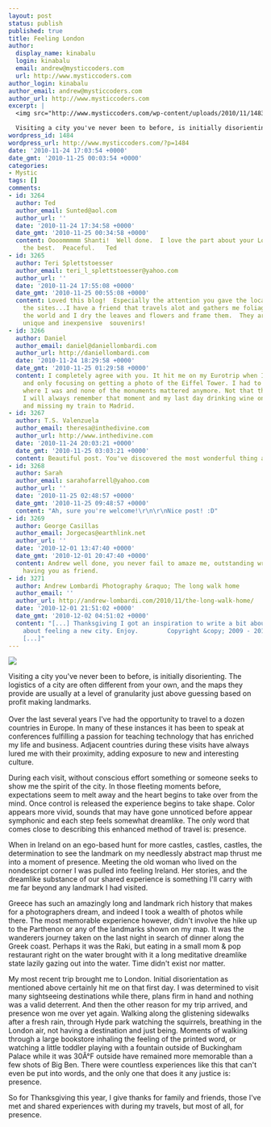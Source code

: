 ```yaml
---
layout: post
status: publish
published: true
title: Feeling London
author:
  display_name: kinabalu
  login: kinabalu
  email: andrew@mysticcoders.com
  url: http://www.mysticcoders.com
author_login: kinabalu
author_email: andrew@mysticcoders.com
author_url: http://www.mysticcoders.com
excerpt: |
  <img src="http://www.mysticcoders.com/wp-content/uploads/2010/11/148334_10150126786064741_836944740_7787437_7807477_n.jpg" border="0" />

  Visiting a city you've never been to before, is initially disorienting.  The logistics of a city are often different from your own, and the maps they provide are usually at a level of granularity just above guessing based on profit making landmarks.
wordpress_id: 1484
wordpress_url: http://www.mysticcoders.com/?p=1484
date: '2010-11-24 17:03:54 +0000'
date_gmt: '2010-11-25 00:03:54 +0000'
categories:
- Mystic
tags: []
comments:
- id: 3264
  author: Ted
  author_email: Sunted@aol.com
  author_url: ''
  date: '2010-11-24 17:34:58 +0000'
  date_gmt: '2010-11-25 00:34:58 +0000'
  content: Oooommmmm Shanti!  Well done.  I love the part about your London experience
    the best.  Peaceful.   Ted
- id: 3265
  author: Teri Splettstoesser
  author_email: teri_l_splettstoesser@yahoo.com
  author_url: ''
  date: '2010-11-24 17:55:08 +0000'
  date_gmt: '2010-11-25 00:55:08 +0000'
  content: Loved this blog!  Especially the attention you gave the local woman over
    the sites...I have a friend that travels alot and gathers me foliage from around
    the world and I dry the leaves and flowers and frame them.  They are beautiful,
    unique and inexpensive  souvenirs!
- id: 3266
  author: Daniel
  author_email: daniel@daniellombardi.com
  author_url: http://daniellombardi.com
  date: '2010-11-24 18:29:58 +0000'
  date_gmt: '2010-11-25 01:29:58 +0000'
  content: I completely agree with you. It hit me on my Eurotrip when I was in Paris
    and only focusing on getting a photo of the Eiffel Tower. I had to stop and realize
    where I was and none of the monuments mattered anymore. Not that they aren't amazing.
    I will always remember that moment and my last day drinking wine on The Seine
    and missing my train to Madrid.
- id: 3267
  author: T.S. Valenzuela
  author_email: theresa@inthedivine.com
  author_url: http://www.inthedivine.com
  date: '2010-11-24 20:03:21 +0000'
  date_gmt: '2010-11-25 03:03:21 +0000'
  content: Beautiful post. You've discovered the most wonderful thing about traveling...
- id: 3268
  author: Sarah
  author_email: sarahofarrell@yahoo.com
  author_url: ''
  date: '2010-11-25 02:48:57 +0000'
  date_gmt: '2010-11-25 09:48:57 +0000'
  content: "Ah, sure you're welcome!\r\n\r\nNice post! :D"
- id: 3269
  author: George Casillas
  author_email: Jorgecas@earthlink.net
  author_url: ''
  date: '2010-12-01 13:47:40 +0000'
  date_gmt: '2010-12-01 20:47:40 +0000'
  content: Andrew well done, you never fail to amaze me, outstanding writing, great
    having you as friend.
- id: 3271
  author: Andrew Lombardi Photography &raquo; The long walk home
  author_email: ''
  author_url: http://andrew-lombardi.com/2010/11/the-long-walk-home/
  date: '2010-12-01 21:51:02 +0000'
  date_gmt: '2010-12-02 04:51:02 +0000'
  content: "[...] Thanksgiving I got an inspiration to write a bit about my thoughts
    about feeling a new city. Enjoy.        Copyright &copy; 2009 - 2010 Andrew Lombardi
    [...]"
---
```

<img src="http://www.mysticcoders.com/wp-content/uploads/2010/11/148334_10150126786064741_836944740_7787437_7807477_n.jpg" border="0" />

Visiting a city you've never been to before, is initially disorienting.  The logistics of a city are often different from your own, and the maps they provide are usually at a level of granularity just above guessing based on profit making landmarks.<br />
<a id="more"></a><a id="more-1484"></a><br />
Over the last several years I've had the opportunity to travel to a dozen countries in Europe.  In many of these instances it has been to speak at conferences fulfilling a passion for teaching technology that has enriched my life and business.  Adjacent countries during these visits have always lured me with their proximity, adding exposure to new and interesting culture.

During each visit, without conscious effort something or someone seeks to show me the spirit of the city.  In those fleeting moments before, expectations seem to melt away and the heart begins to take over from the mind.  Once control is released the experience begins to take shape.  Color appears more vivid, sounds that may have gone unnoticed before appear symphonic and each step feels somewhat dreamlike. The only word that comes close to describing this enhanced method of travel is: presence.

When in Ireland on an ego-based hunt for more castles, castles, castles, the determination to see the landmark on my needlessly abstract map thrust me into a moment of presence.  Meeting the old woman who lived on the nondescript corner I was pulled into feeling Ireland.  Her stories, and the dreamlike substance of our shared experience is something I'll carry with me far beyond any landmark I had visited.

Greece has such an amazingly long and landmark rich history that makes for a photographers dream, and indeed I took a wealth of photos while there.  The most memorable experience however, didn't involve the hike up to the Parthenon or any of the landmarks shown on my map.  It was the wanderers journey taken on the last night in search of dinner along the Greek coast.  Perhaps it was the Raki, but eating in a small mom & pop restaurant right on the water brought with it a long meditative dreamlike state lazily gazing out into the water.  Time didn't exist nor matter.

My most recent trip brought me to London.  Initial disorientation as mentioned above certainly hit me on that first day.  I was determined to visit many sightseeing destinations while there, plans firm in hand and nothing was a valid deterrent.  And then the other reason for my trip arrived, and presence won me over yet again.  Walking along the glistening sidewalks after a fresh rain, through Hyde park watching the squirrels, breathing in the London air, not having a destination and just being.  Moments of walking through a large bookstore inhaling the feeling of the printed word, or watching a little toddler playing with a fountain outside of Buckingham Palace while it was 30&Acirc;&deg;F outside have remained more memorable than a few shots of Big Ben.  There were countless experiences like this that can't even be put into words, and the only one that does it any justice is: presence.

So for Thanksgiving this year, I give thanks for family and friends, those I've met and shared experiences with during my travels, but most of all, for presence.

